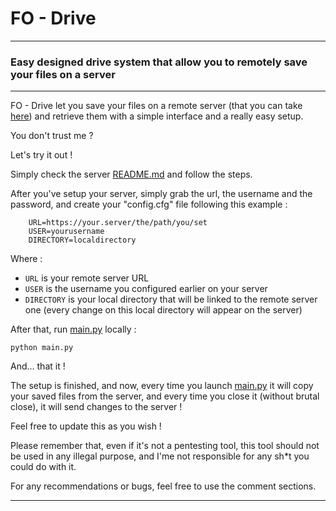 # FO - Drive

---

### Easy designed drive system that allow you to remotely save your files on a server

---

FO - Drive let you save your files on a remote server (that you can take [here](https://github.com/fxndone/FO-Drive_Server)) and retrieve them with a simple interface and a really easy setup.

You don't trust me ?

Let's try it out !

Simply check the server [README.md](https://github.com/fxndone/FO-Drive_Server/blob/main/README.md) and follow the steps.

After you've setup your server, simply grab the url, the username and the password, and create your "config.cfg" file following this example :

```
    URL=https://your.server/the/path/you/set
    USER=yourusername
    DIRECTORY=localdirectory
```

Where :

 - `URL` is your remote server URL
 - `USER` is the username you configured earlier on your server
 - `DIRECTORY` is your local directory that will be linked to the remote server one (every change on this local directory will appear on the server)

After that, run [main.py](https://github.com/fxndone/FO-Drive/blob/main/main.py) locally :

    python main.py

And... that it !

The setup is finished, and now, every time you launch [main.py](https://github.com/fxndone/FO-Drive/blob/main/main.py) it will copy your saved files from the server, and every time you close it (without brutal close), it will send changes to the server !

Feel free to update this as you wish !

Please remember that, even if it's not a pentesting tool, this tool should not be used in any illegal purpose, and I'me not responsible for any sh*t you could do with it.

For any recommendations or bugs, feel free to use the comment sections.

---